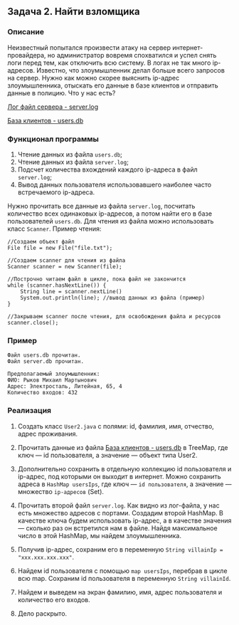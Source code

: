 ## Задача 2. Найти взломщика

### Описание
Неизвестный попытался произвести атаку на сервер интернет-провайдера, но администратор вовремя спохватился и успел снять логи
перед тем, как отключить всю систему. В логах не так много ip-адресов. Известно, что злоумышленник делал больше всего запросов на сервер.
Нужно как можно скорее выяснить ip-адрес злоумышленника, отыскать его данные в базе клиентов и отправить данные в полицию.
Что у нас есть?

[Лог файл сервера - server.log](server.log)

[База клиентов - users.db](users.db)

### Функционал программы
1. Чтение данных из файла `users.db`;
2. Чтение данных из файла `server.log`;
3. Подсчет количества вхождений каждого ip-адреса в файл `server.log`;
4. Вывод данных пользователя использовавшего наиболее часто встречаемого ip-адреса.   

Нужно прочитать все данные из файла `server.log`, посчитать количество всех одинаковых ip-адресов, а потом найти его в базе пользователей `users.db`.
Для чтения из файла можно использовать класс `Scanner`. Пример чтения:
```
//Создаем объект файл
File file = new File("file.txt");

//Создаем scanner для чтения из файла
Scanner scanner = new Scanner(file);

//Построчно читаем файл в цикле, пока файл не закончится
while (scanner.hasNextLine()) {
    String line = scanner.nextLine() 
    System.out.println(line); //вывод данных из файла (пример)
}

//Закрываем scanner после чтения, для освобождения файла и ресурсов
scanner.close();
```
### Пример
```
Файл users.db прочитан.
Файл server.db прочитан.

Предполагаемый злоумышленник: 
ФИО: Рыков Михаил Мартынович
Адрес: Электросталь, Литейная, 65, 4
Количество входов: 432
```

### Реализация
1. Создать класс `User2.java` с полями: id, фамилия, имя, отчество, адрес проживания.

2. Прочитать данные из файла [База клиентов - users.db](users.db) в TreeMap, где ключ — id пользователя, а значение — объект типа User2.

3. Дополнительно сохранить в отдельную коллекцию id пользователя и ip-адрес, под которыми он выходит в интернет.
Можно сохранить адреса в `HashMap usersIps`, где ключ — `id пользователя`, а значение — множество `ip-адресов` (Set<String>).

4. Прочитать второй файл `server.log`. Как видно из лог-файла, у нас есть множество адресов с портами. Создадим второй
HashMap. В качестве ключа будем использовать ip-адрес, а в качестве значения — сколько раз он встретился нам
в файле. Найдя максимальное число в этой HashMap, мы найдем злоумышленника.

5. Получив ip-адрес, сохраним его в переменную `String villainIp = "xxx.xxx.xxx.xxx"`.

6. Найдем id пользователя с помощью `map usersIps`, перебрав в цикле всю map.
Сохраним id пользователя в переменную `String villainId`.

7. Найдем и выведем на экран фамилию, имя, адрес пользователя и количество его входов.

8. Дело раскрыто.
